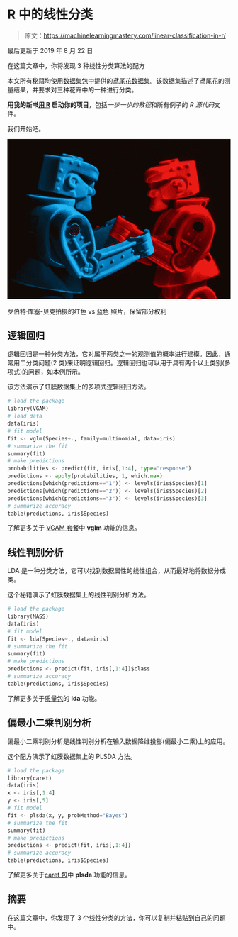 # R 中的线性分类

> 原文：<https://machinelearningmastery.com/linear-classification-in-r/>

最后更新于 2019 年 8 月 22 日

在这篇文章中，你将发现 3 种线性分类算法的配方

本文所有秘籍均使用[数据集包](http://stat.ethz.ch/R-manual/R-patched/library/datasets/html/00Index.html)中提供的[鸢尾花数据集](http://stat.ethz.ch/R-manual/R-patched/library/datasets/html/iris.html)。该数据集描述了鸢尾花的测量结果，并要求对三种花卉中的一种进行分类。

**用我的新书[用 R](https://machinelearningmastery.com/machine-learning-with-r/) 启动你的项目**，包括*一步一步的教程*和所有例子的 *R 源代码*文件。

我们开始吧。

[![binary classification](img/52a79b22ba070fca260bb8e599a45c53.png)](https://machinelearningmastery.com/wp-content/uploads/2014/07/binary-classification.jpg)

罗伯特·库塞-贝克拍摄的红色 vs 蓝色
照片，保留部分权利

## 逻辑回归

逻辑回归是一种分类方法，它对属于两类之一的观测值的概率进行建模。因此，通常用二分类问题(2 类)来证明逻辑回归。逻辑回归也可以用于具有两个以上类别(多项式)的问题，如本例所示。

该方法演示了虹膜数据集上的多项式逻辑回归方法。

```py
# load the package
library(VGAM)
# load data
data(iris)
# fit model
fit <- vglm(Species~., family=multinomial, data=iris)
# summarize the fit
summary(fit)
# make predictions
probabilities <- predict(fit, iris[,1:4], type="response")
predictions <- apply(probabilities, 1, which.max)
predictions[which(predictions=="1")] <- levels(iris$Species)[1]
predictions[which(predictions=="2")] <- levels(iris$Species)[2]
predictions[which(predictions=="3")] <- levels(iris$Species)[3]
# summarize accuracy
table(predictions, iris$Species)
```

了解更多关于 [VGAM 套餐](https://cran.r-project.org/web/packages/VGAM/index.html)中 **vglm** 功能的信息。

## 线性判别分析

LDA 是一种分类方法，它可以找到数据属性的线性组合，从而最好地将数据分成类。

这个秘籍演示了虹膜数据集上的线性判别分析方法。

```py
# load the package
library(MASS)
data(iris)
# fit model
fit <- lda(Species~., data=iris)
# summarize the fit
summary(fit)
# make predictions
predictions <- predict(fit, iris[,1:4])$class
# summarize accuracy
table(predictions, iris$Species)
```

了解更多关于[质量包](https://cran.r-project.org/web/packages/MASS/index.html)的 **lda** 功能。

## 偏最小二乘判别分析

偏最小二乘判别分析是线性判别分析在输入数据降维投影(偏最小二乘)上的应用。

这个配方演示了虹膜数据集上的 PLSDA 方法。

```py
# load the package
library(caret)
data(iris)
x <- iris[,1:4]
y <- iris[,5]
# fit model
fit <- plsda(x, y, probMethod="Bayes")
# summarize the fit
summary(fit)
# make predictions
predictions <- predict(fit, iris[,1:4])
# summarize accuracy
table(predictions, iris$Species)
```

了解更多关于[caret 包](https://cran.r-project.org/web/packages/caret/index.html)中 **plsda** 功能的信息。

## 摘要

在这篇文章中，你发现了 3 个线性分类的方法，你可以复制并粘贴到自己的问题中。